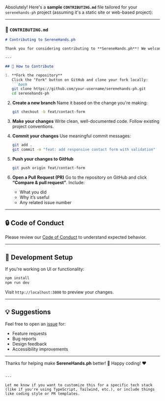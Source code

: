 Absolutely! Here's a **sample `CONTRIBUTING.md`** file tailored for your `serenehands-ph` project (assuming it's a static site or web-based project):

---

### 📄 `CONTRIBUTING.md`

````markdown
# Contributing to SereneHands.ph

Thank you for considering contributing to **SereneHands.ph**! We welcome improvements, new features, bug fixes, and documentation updates. Please follow the guidelines below to help keep our code clean and collaborative.

---

## 📌 How to Contribute

1. **Fork the repository**  
   Click the "Fork" button on GitHub and clone your fork locally:
   ```bash
   git clone https://github.com/your-username/serenehands-ph.git
   cd serenehands-ph
````

2. **Create a new branch**
   Name it based on the change you're making:

   ```bash
   git checkout -b feat/contact-form
   ```

3. **Make your changes**
   Write clean, well-documented code. Follow existing project conventions.

4. **Commit your changes**
   Use meaningful commit messages:

   ```bash
   git add .
   git commit -m "feat: add responsive contact form with validation"
   ```

5. **Push your changes to GitHub**

   ```bash
   git push origin feat/contact-form
   ```

6. **Open a Pull Request (PR)**
   Go to the repository on GitHub and click **“Compare & pull request”**. Include:

   * What you did
   * Why it’s useful
   * Any related issue number

---

## 🔒 Code of Conduct

Please review our [Code of Conduct](CODE_OF_CONDUCT.md) to understand expected behavior.

---

## 🧪 Development Setup

If you're working on UI or functionality:

```bash
npm install
npm run dev
```

Visit `http://localhost:3000` to preview your changes.

---

## 💡 Suggestions

Feel free to open an [issue](https://github.com/Devi-Studio-ph/serenehands-ph/issues) for:

* Feature requests
* Bug reports
* Design feedback
* Accessibility improvements

---

Thanks for helping make **SereneHands.ph** better! 🙌
Happy coding! ❤️

```

---

Let me know if you want to customize this for a specific tech stack (like if you're using TypeScript, Tailwind, etc.), or include things like coding style or PR templates.
```
